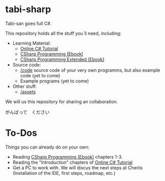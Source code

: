 # tabi-sharp
Tabi-san goes full C#. 

This repository holds all the stuff you´ll need, including:
* Learning Material:
    * [Online C# Tutorial](https://www.guru99.com/c-sharp-tutorial.html)
    * [CSharp Programming (Ebook)](CSharpProgramming.pdf)
    * [CSharp Programming Extended (Ebook)](CSharpProgramming_Extended.pdf)
* Source code:
    * [/code](/code) source code of your very own programms, but also example code (yet to come)
    * Example programs (yet to come)
* Other stuff:
    * [/assets](/assets)

We will us this repository for sharing an collaboration.

がんばって　ください

# To-Dos
Things you can already do on your own:
* Reading [CSharp Programming (Ebook)](CSharpPogramming.pdf) chapters 1-3.
* Reading the "Introduction" chapters of [Online C# Tutorial](https://www.guru99.com/c-sharp-tutorial.html) 
* Get a PC to work with. We will discus the next steps at Cheriis (Installation of the IDE, first steps, roadmap, etc.)